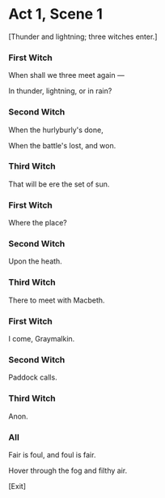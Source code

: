 # Act 1, Scene 1

[Thunder and lightning; three witches enter.]    

### First Witch

When shall we three meet again —

In thunder, lightning, or in rain?

### Second Witch

When the hurlyburly's done,

When the battle's lost, and won.

### Third Witch

That will be ere the set of sun.

### First Witch

Where the place?

### Second Witch

Upon the heath.

### Third Witch

There to meet with Macbeth.

### First Witch

I come, Graymalkin.

### Second Witch

Paddock calls.    

### Third Witch

Anon.

### All

Fair is foul, and foul is fair.

Hover through the fog and filthy air.

[Exit]